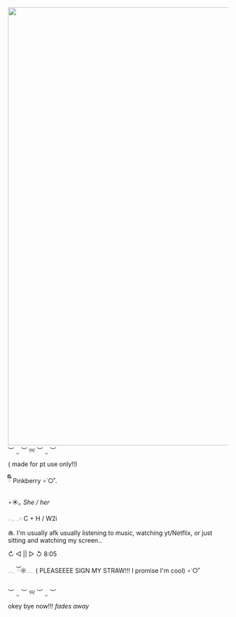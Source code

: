 <img src="https://i.pinimg.com/736x/19/29/b9/1929b9680bcf014daa963753e84e6c0c.jpg" width="1000">
︶ ⏝ ︶ ୨୧ ︶ ⏝ ︶

( made for pt use only!!)

ྀིྀི Pinkberry ∘˙○˚.

⋆☀︎｡ *She / her*

𓂃 𓈒𓏸 C + H / W2i 

⋒. I'm  usually afk usually listening to music, watching yt/Netflix, or just sitting and watching my screen..

↻ ◁ || ▷ ↺  8:05

𓂃 ོ☼𓂃 ( PLEASEEEE SIGN MY STRAW!!! I promise I'm cool) ∘˙○˚

︶ ⏝ ︶ ୨୧ ︶ ⏝ ︶

okey bye now!!! *fades away* 
